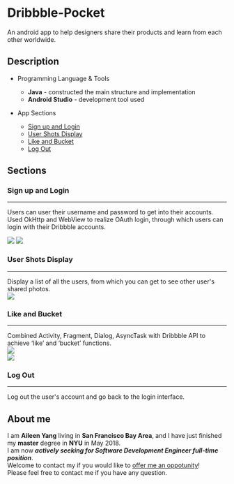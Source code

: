 # Dribbble-Pocket

An android app to help designers share their products and learn from each other worldwide.

## Description

* Programming Language & Tools
	* **Java** - constructed the main structure and implementation
	* **Android Studio** - development tool used

* App Sections
	* [Sign up and Login ](#sign-up-and-login)
	* [User Shots Display](#user-shots-display)
	* [Like and Bucket](#like-and-bicket)
	* [Log Out](#log-out)


## Sections
### Sign up and Login
-----------
Users can user their username and password to get into their accounts.</br>
Used OkHttp and WebView to realize OAuth login, through which users can login with their Dribbble accounts.</br>

![](readmeDemo/pic/login.jpg)
![](readmeDemo/pic/account.jpg)

### User Shots Display
-----------
Display a list of all the users, from which you can get to see other user's shared photos.</br>
![](readmeDemo/pic/user-view.jpg)


### Like and Bucket
-----------
Combined Activity, Fragment, Dialog,  AsyncTask with Dribbble API to achieve ‘like’ and ‘bucket’ functions.</br>
![](readmeDemo/pic/like-bucket1.jpg)</br>
![](readmeDemo/pic/like-bucket2.jpg)


### Log Out
-----------
Log out the user's account and go back to the login interface.</br>

## About me
I am **Aileen Yang** living in **San Francisco Bay Area**, and I have just finished my **master** degree in **NYU** in May 2018.</br>
I am now ***actively seeking for Software Development Engineer full-time position***.</br>
Welcome to contact my if you would like to [offer me an oppotunity](mailto:yy1910@nyu.edu)!</br>
Please feel free to contact me if you have any question.

